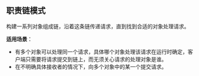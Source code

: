 ## 职责链模式

构建一系列对象组成链，沿着这条链传递请求，直到找到合适的对象处理请求。

**适用场景**：
- 有多个对象可以处理同一个请求，具体哪个对象处理该请求在运行时确定，客户端只需要将请求提交到链上，而无须关心请求的处理对象是谁。
- 在不明确具体接收者的情况下，向多个对象中的某一个提交请求。
